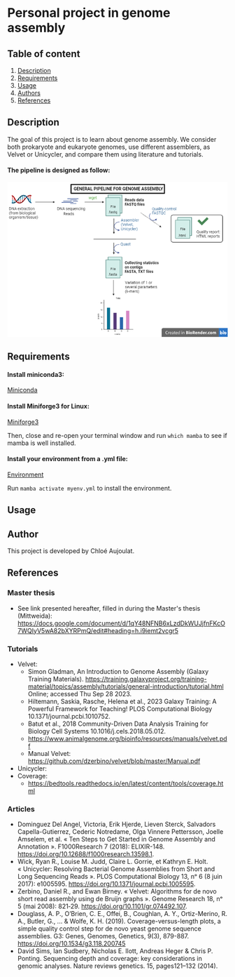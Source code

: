 # Personal project in genome assembly

## Table of content
1. [Description](#descrp)
2. [Requirements](#req)
3. [Usage](#usage)
4. [Authors](#authors)
5. [References](#references)

<a name="descrp"></a>

## Description
The goal of this project is to learn about genome assembly. We consider both prokaryote and eukaryote genomes, use different assemblers, as Velvet or Unicycler, and compare them using literature and tutorials.

#### The pipeline is designed as follow:

![alt text](2023-10-03-ca-pipeline-genome-assembly.png)

<a name="req"></a> 

## Requirements

#### Install miniconda3: 

[Miniconda](https://docs.conda.io/en/latest/miniconda.html#linux-installers)

#### Install Miniforge3 for Linux:

[Miniforge3](https://github.com/conda-forge/miniforge?tab=readme-ov-file)

Then, close and re-open your terminal window and run ```which mamba``` to see if mamba is well installed.

#### Install your environment from a .yml file:

[Environment](https://conda.io/projects/conda/en/latest/user-guide/tasks/manage-environments.html#activating-an-environment)

Run ```mamba activate myenv.yml``` to install the environment.

<a name="usage"></a> 

## Usage

<a name="authors"></a> 

## Author
This project is developed by Chloé Aujoulat.

<a name="references"></a> 

## References

### Master thesis

- See link presented hereafter, filled in during the Master's thesis (Mittweida): https://docs.google.com/document/d/1qY48NFNB6xLzdDkWUJjfnFKcO7WQIyV5wA82bXYRPmQ/edit#heading=h.i9iemt2vcgr5 

### Tutorials
- Velvet:
    - Simon Gladman, An Introduction to Genome Assembly (Galaxy Training Materials). https://training.galaxyproject.org/training-material/topics/assembly/tutorials/general-introduction/tutorial.html Online; accessed Thu Sep 28 2023.
    - Hiltemann, Saskia, Rasche, Helena et al., 2023 Galaxy Training: A Powerful Framework for Teaching! PLOS Computational Biology 10.1371/journal.pcbi.1010752. 
    - Batut et al., 2018 Community-Driven Data Analysis Training for Biology Cell Systems 10.1016/j.cels.2018.05.012.
    - https://www.animalgenome.org/bioinfo/resources/manuals/velvet.pdf
    - Manual Velvet: https://github.com/dzerbino/velvet/blob/master/Manual.pdf
- Unicycler:
- Coverage: 
    - https://bedtools.readthedocs.io/en/latest/content/tools/coverage.html 


### Articles
- Dominguez Del Angel, Victoria, Erik Hjerde, Lieven Sterck, Salvadors Capella-Gutierrez, Cederic Notredame, Olga Vinnere Pettersson, Joelle Amselem, et al. « Ten Steps to Get Started in Genome Assembly and Annotation ». F1000Research 7 (2018): ELIXIR-148. https://doi.org/10.12688/f1000research.13598.1.
- Wick, Ryan R., Louise M. Judd, Claire L. Gorrie, et Kathryn E. Holt. « Unicycler: Resolving Bacterial Genome Assemblies from Short and Long Sequencing Reads ». PLOS Computational Biology 13, nᵒ 6 (8 juin 2017): e1005595. https://doi.org/10.1371/journal.pcbi.1005595.
- Zerbino, Daniel R., and Ewan Birney. « Velvet: Algorithms for de novo short read assembly using de Bruijn graphs ». Genome Research 18, nᵒ 5 (mai 2008): 821‑29. https://doi.org/10.1101/gr.074492.107.
- Douglass, A. P., O’Brien, C. E., Offei, B., Coughlan, A. Y., Ortiz-Merino, R. A., Butler, G., ... & Wolfe, K. H. (2019). Coverage-versus-length plots, a simple quality control step for de novo yeast genome sequence assemblies. G3: Genes, Genomes, Genetics, 9(3), 879-887. https://doi.org/10.1534/g3.118.200745 
- David Sims, Ian Sudbery, Nicholas E. Ilott, Andreas Heger & Chris P. Ponting. Sequencing depth and coverage: key considerations in genomic analyses. Nature reviews genetics. 15, pages121–132 (2014).

